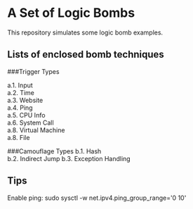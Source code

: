A Set of Logic Bombs
====
This repository simulates some logic bomb examples.

Lists of enclosed bomb techniques 
----
###Trigger Types

a.1. Input  
a.2. Time  
a.3. Website  
a.4. Ping  
a.5. CPU Info  
a.6. System Call  
a.8. Virtual Machine   
a.8. File

###Camouflage Types
b.1. Hash  
b.2. Indirect Jump 
b.3. Exception Handling

Tips
----
Enable ping: sudo sysctl -w net.ipv4.ping_group_range='0 10'  

